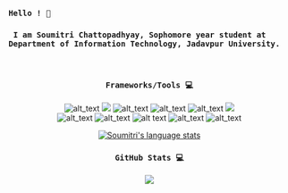 <h3><code>Hello ! 👋<br/></code></h3> 

<p align="center"><h3><code> I am Soumitri Chattopadhyay, Sophomore year student at Department of Information Technology, Jadavpur University.</code></h3></p>

<!--
**soumitri2001/soumitri2001** is a ✨ _special_ ✨ repository because its `README.md` (this file) appears on your GitHub profile.

Here are some ideas to get you started:

- 🔭 I’m currently working on ...
- 🌱 I’m currently learning ...
- 👯 I’m looking to collaborate on ...
- 🤔 I’m looking for help with ...
- 💬 Ask me about ...
- 📫 How to reach me: ...
- 😄 Pronouns: ...
- ⚡ Fun fact: ...23FF9900
-->
<br/>
<h3 align="center"><code> Frameworks/Tools 💻 </code> </h3>

<p align="center">
<img src="https://img.shields.io/badge/Java-%ef4589.svg?&amp;style=for-the-badge&amp;logo=java&amp;logoColor=black" alt="alt_text">
  <img src="https://img.shields.io/badge/c++%20-%2300599C.svg?&style=for-the-badge&logo=c%2B%2B&ogoColor=white">
  <img src="https://img.shields.io/badge/Android-%3DDC84.svg?&amp;style=for-the-badge&amp;logo=android&amp;logoColor=white" alt="alt_text">
  <img src="https://img.shields.io/badge/python%20-%2314354C.svg?&amp;style=for-the-badge&amp;logo=python&amp;logoColor=white" alt="alt_text">
  <img src="https://img.shields.io/badge/firebase%20-%23039BE5.svg?&amp;style=for-the-badge&amp;logo=firebase" alt="alt_text">
  <img src="https://img.shields.io/badge/git%20-%223FF9900.svg?&style=for-the-badge&logo=git&logoColor=white"/>
  <br>
  <img src="https://img.shields.io/badge/numpy-%ef4589.svg?&amp;style=for-the-badge&amp;logo=numpy&amp;logoColor=black" alt="alt_text">
  <img src="https://img.shields.io/badge/pytorch%20-%23013243.svg?&amp;style=for-the-badge&amp;logo=pytorch&amp;logoColor=white" alt="alt_text">
  <img src="https://img.shields.io/badge/latex%20-%23039FFF.svg?&amp;style=for-the-badge&amp;logo=latex" alt="alt text">
  <img src="https://img.shields.io/badge/sklearn%20-%23F05033.svg?&amp;style=for-the-badge&amp;logo=scikit-learn&amp;logoColor=white" alt="alt_text">
  <img src="https://img.shields.io/badge/Tensorflow%20-%23013243.svg?&amp;style=for-the-badge&amp;logo=tensorflow&amp;logoColor=yellow" alt="alt_text">
</p>
   <p align="center"><a href="https;//github.com/soumitri2001"><img src="https://github-readme-stats.vercel.app/api/top-langs/?username=soumitri2001&amp;theme=dracula&amp;langs_count=5" alt="Soumitri&#39;s language stats"></a></p>
   
   <h3 align="center"><code> GitHub Stats 💻 </code> </h3>
   
<p align="center">  <a href="https://github.com/soumitri2001"><img src="https://github-readme-stats.vercel.app/api?username=soumitri2001&amp;theme=dracula&amp;count_private=true&amp;include_all_commits=true&amp;show_icons=true" alt=" "></a></p>

  

